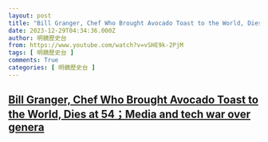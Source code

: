 ```yaml
---
layout: post
title: "Bill Granger, Chef Who Brought Avocado Toast to the World, Dies at 54；Media and tech war over genera"
date: 2023-12-29T04:34:36.000Z
author: 明鏡歷史台
from: https://www.youtube.com/watch?v=vSHE9k-2PjM
tags: [ 明鏡歷史台 ]
comments: True
categories: [ 明鏡歷史台 ]
---
```

<!--1703824476000-->
[Bill Granger, Chef Who Brought Avocado Toast to the World, Dies at 54；Media and tech war over genera](https://www.youtube.com/watch?v=vSHE9k-2PjM)
------

<div>

</div>
